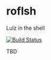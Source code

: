 # roflsh

Lulz in the shell

[![Build Status](https://img.shields.io/travis/Xion/rofld.svg)](https://travis-ci.org/Xion/rofld)

TBD
